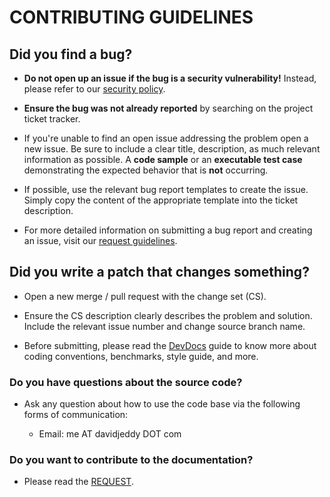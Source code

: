 # CONTRIBUTING GUIDELINES

## **Did you find a bug?**

- **Do not open up an issue if the bug is a security vulnerability!** Instead, please refer to our [security policy](./SECURITY.md).

- **Ensure the bug was not already reported** by searching on the project ticket tracker.

- If you're unable to find an open issue addressing the problem open a new issue. Be sure to include a clear title, description, as much relevant information as possible. A **code sample** or an **executable test case** demonstrating the expected behavior that is **not** occurring.

- If possible, use the relevant bug report templates to create the issue. Simply copy the content of the appropriate template into the ticket description.

- For more detailed information on submitting a bug report and creating an issue, visit our [request guidelines](./REQUEST.md).

## **Did you write a patch that changes something?**

- Open a new merge / pull request with the change set (CS).

- Ensure the CS description clearly describes the problem and solution. Include the relevant issue number and change source branch name.

- Before submitting, please read the [DevDocs](./DEVDOCS.md) guide to know more about coding conventions, benchmarks, style guide, and more.

### **Do you have questions about the source code?**

- Ask any question about how to use the code base via the following forms of communication:

  - Email: me AT davidjeddy DOT com

### **Do you want to contribute to the documentation?**

- Please read the [REQUEST](./REQUEST.md).
